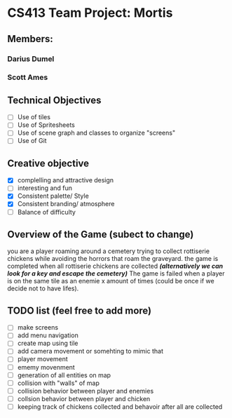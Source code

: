 # CS413 Team Project: Mortis

## Members:

### Darius Dumel

### Scott Ames

## Technical Objectives

- [ ] Use of tiles
- [ ] Use of Spritesheets
- [ ] Use of scene graph and classes to organize "screens"
- [ ] Use of Git

## Creative objective

- [X] complelling and attractive design
- [ ] interesting and fun
- [X] Consistent palette/ Style
- [X] Consistent branding/ atmosphere
- [ ] Balance of difficulty

## Overview of the Game (subect to change)

you are a player roaming around a cemetery trying to collect rottiserie chickens while avoiding the horrors that roam the graveyard. the game is completed when all rottiserie chickens are collected ***(alternatively we can look for a key and escape the cemetery)*** The game is failed when a player is on the same tile as an enemie x amount of times (could be once if we decide not to have lifes).

## TODO list (feel free to add more) 

- [ ] make screens
- [ ] add menu navigation
- [ ] create map using tile
- [ ] add camera movement or somehting to mimic that
- [ ] player movement
- [ ] ememy movenment
- [ ] generation of all entities on map
- [ ] collision with "walls" of map
- [ ] collision behavior between player and enemies
- [ ] collsion behavior between player and chicken
- [ ] keeping track of chickens collected and behavoir after all are collected
